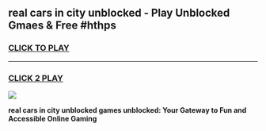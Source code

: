 
## real cars in city unblocked - Play Unblocked Gmaes & Free #hthps
<h3>
<a href="https://news.freeplayer.one?title=real_cars_in_city_unblocked&ref=03M">CLICK TO PLAY</a></h3>
<hr>

<h3>
<a href="https://news.freeplayer.one?title=real_cars_in_city_unblocked&ref=03M">CLICK 2 PLAY</a>
  
</h3>

<a href="https://news.freeplayer.one?title=real_cars_in_city_unblocked&ref=03M"><img src="https://clearcache.store/games.png"></a>


**real cars in city unblocked games unblocked: Your Gateway to Fun and Accessible Online Gaming**
